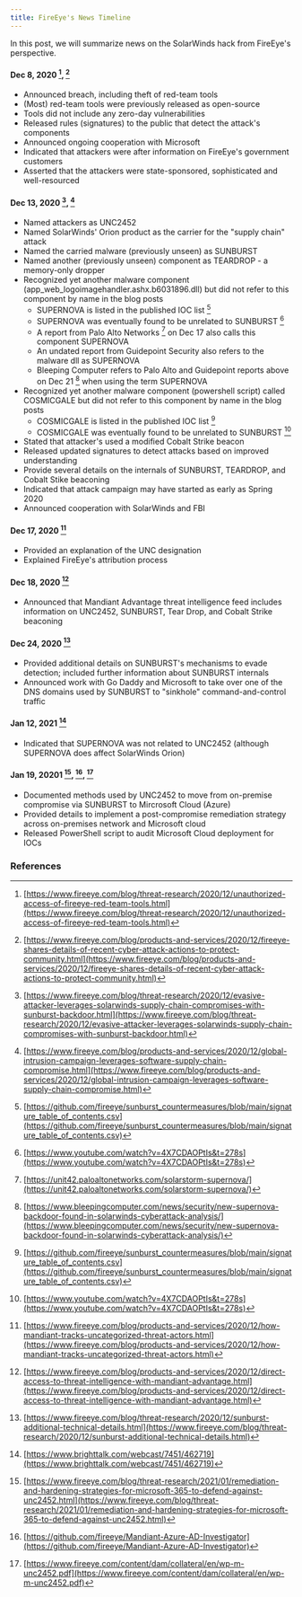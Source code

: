 ```yaml
---
title: FireEye's News Timeline
---
```


In this post, we will summarize news on the SolarWinds hack from FireEye's perspective.

#### Dec 8, 2020 [^feye20201208], [^feye20201208-2]
* Announced breach, including theft of red-team tools
* (Most) red-team tools were previously released as open-source
* Tools did not include any zero-day vulnerabilities
* Released rules (signatures) to the public that detect the attack's components
* Announced ongoing cooperation with Microsoft
* Indicated that attackers were after information on FireEye's government customers
* Asserted that the attackers were state-sponsored, sophisticated and well-resourced 

#### Dec 13, 2020 [^feye20201213], [^feye20201213-2]
* Named attackers as UNC2452
* Named SolarWinds' Orion product as the carrier for the "supply chain" attack
* Named the carried malware (previously unseen) as SUNBURST
* Named another (previously unseen) component as TEARDROP - a memory-only dropper
* Recognized yet another malware component (app_web_logoimagehandler.ashx.b6031896.dll) but did not refer to this component by name in the blog posts
  * SUPERNOVA is listed in the published IOC list [^feyegit1]
  * SUPERNOVA was eventually found to be unrelated to SUNBURST [^sans20210204]
  * A report from Palo Alto Networks [^panw20210117] on Dec 17 also calls this component SUPERNOVA
  * An undated report from Guidepoint Security also refers to the malware dll as SUPERNOVA
  * Bleeping Computer refers to Palo Alto and Guidepoint reports above on Dec 21 [^bleeping20201221] when using the term SUPERNOVA
* Recognized yet another malware component (powershell script) called COSMICGALE but did not refer to this component by name in the blog posts
  * COSMICGALE is listed in the published IOC list [^feyegit1]
  * COSMICGALE was eventually found to be unrelated to SUNBURST [^sans20210204]
* Stated that attacker's used a modified Cobalt Strike beacon
* Released updated signatures to detect attacks based on improved understanding
* Provide several details on the internals of SUNBURST, TEARDROP, and Cobalt Stike beaconing
* Indicated that attack campaign may have started as early as Spring 2020
* Announced cooperation with SolarWinds and FBI

#### Dec 17, 2020 [^feye20201217]
* Provided an explanation of the UNC designation
* Explained FireEye's attribution process

#### Dec 18, 2020 [^feye20201218]
* Announced that Mandiant Advantage threat intelligence feed includes information on UNC2452, SUNBURST, Tear Drop, and Cobalt Strike beaconing

#### Dec 24, 2020 [^feye20201224]
* Provided additional details on SUNBURST's mechanisms to evade detection; included further information about SUNBURST internals
* Announced work with Go Daddy and Microsoft to take over one of the DNS domains used by SUNBURST to "sinkhole" command-and-control traffic

#### Jan 12, 2021 [^feye20210112]
* Indicated that SUPERNOVA was not related to UNC2452 (although SUPERNOVA does affect SolarWinds Orion)

#### Jan 19, 20201 [^feye20210119], [^feye20210119-2], [^feye20210119-3]
* Documented methods used by UNC2452 to move from on-premise compromise via SUNBURST to Mircrosoft Cloud (Azure)
* Provided details to implement a post-compromise remediation strategy across on-premises network and Microsoft cloud
* Released PowerShell script to audit Microsoft Cloud deployment for IOCs

### References
[^feye20201208]: [https://www.fireeye.com/blog/threat-research/2020/12/unauthorized-access-of-fireeye-red-team-tools.html](https://www.fireeye.com/blog/threat-research/2020/12/unauthorized-access-of-fireeye-red-team-tools.html)
[^feye20201208-2]: [https://www.fireeye.com/blog/products-and-services/2020/12/fireeye-shares-details-of-recent-cyber-attack-actions-to-protect-community.html](https://www.fireeye.com/blog/products-and-services/2020/12/fireeye-shares-details-of-recent-cyber-attack-actions-to-protect-community.html)
[^feye20201213]: [https://www.fireeye.com/blog/threat-research/2020/12/evasive-attacker-leverages-solarwinds-supply-chain-compromises-with-sunburst-backdoor.html](https://www.fireeye.com/blog/threat-research/2020/12/evasive-attacker-leverages-solarwinds-supply-chain-compromises-with-sunburst-backdoor.html)
[^feye20201213-2]: [https://www.fireeye.com/blog/products-and-services/2020/12/global-intrusion-campaign-leverages-software-supply-chain-compromise.html](https://www.fireeye.com/blog/products-and-services/2020/12/global-intrusion-campaign-leverages-software-supply-chain-compromise.html)
[^feye20201217]: [https://www.fireeye.com/blog/products-and-services/2020/12/how-mandiant-tracks-uncategorized-threat-actors.html](https://www.fireeye.com/blog/products-and-services/2020/12/how-mandiant-tracks-uncategorized-threat-actors.html)
[^feye20201218]: [https://www.fireeye.com/blog/products-and-services/2020/12/direct-access-to-threat-intelligence-with-mandiant-advantage.html](https://www.fireeye.com/blog/products-and-services/2020/12/direct-access-to-threat-intelligence-with-mandiant-advantage.html)
[^feye20201224]: [https://www.fireeye.com/blog/threat-research/2020/12/sunburst-additional-technical-details.html](https://www.fireeye.com/blog/threat-research/2020/12/sunburst-additional-technical-details.html)
[^feye20210112]: [https://www.brighttalk.com/webcast/7451/462719](https://www.brighttalk.com/webcast/7451/462719)
[^feye20210119]: [https://www.fireeye.com/blog/threat-research/2021/01/remediation-and-hardening-strategies-for-microsoft-365-to-defend-against-unc2452.html](https://www.fireeye.com/blog/threat-research/2021/01/remediation-and-hardening-strategies-for-microsoft-365-to-defend-against-unc2452.html)
[^feye20210119-2]: [https://github.com/fireeye/Mandiant-Azure-AD-Investigator](https://github.com/fireeye/Mandiant-Azure-AD-Investigator)
[^feye20210119-3]: [https://www.fireeye.com/content/dam/collateral/en/wp-m-unc2452.pdf](https://www.fireeye.com/content/dam/collateral/en/wp-m-unc2452.pdf)
[^feyegit1]: [https://github.com/fireeye/sunburst_countermeasures/blob/main/signature_table_of_contents.csv](https://github.com/fireeye/sunburst_countermeasures/blob/main/signature_table_of_contents.csv)

[^panw20210117]: [https://unit42.paloaltonetworks.com/solarstorm-supernova/](https://unit42.paloaltonetworks.com/solarstorm-supernova/)
[^guidepoint1]: [https://www.guidepointsecurity.com/supernova-solarwinds-net-webshell-analysis/](https://www.guidepointsecurity.com/supernova-solarwinds-net-webshell-analysis/)
[^bleeping20201221]: [https://www.bleepingcomputer.com/news/security/new-supernova-backdoor-found-in-solarwinds-cyberattack-analysis/](https://www.bleepingcomputer.com/news/security/new-supernova-backdoor-found-in-solarwinds-cyberattack-analysis/)
[^sans20210204]: [https://www.youtube.com/watch?v=4X7CDAOPtIs&t=278s](https://www.youtube.com/watch?v=4X7CDAOPtIs&t=278s)
